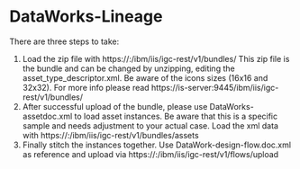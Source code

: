 # DataWorks-Lineage
There are three steps to take:
1. Load the zip file with
https://<your IIS>:<your IIS port>/ibm/iis/igc-rest/v1/bundles/
This zip file is the bundle and can be changed by unzipping, editing the asset_type_descriptor.xml. Be aware of the icons sizes (16x16 and 32x32). For more info please read https://is-server:9445/ibm/iis/igc-rest/v1/bundles/
2. After successful upload of the bundle, please use DataWorks-assetdoc.xml to load asset instances. Be aware that this is a specific sample and needs adjustment to your actual case. Load the xml data with
https://<your IIS>:<your IIS port>/ibm/iis/igc-rest/v1/bundles/assets
3. Finally stitch the instances together. Use DataWork-design-flow.doc.xml as reference and upload via
https://<your IIS>:<your IIS port>/ibm/iis/igc-rest/v1/flows/upload
